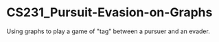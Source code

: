 # CS231_Pursuit-Evasion-on-Graphs
Using graphs to play a game of "tag" between a pursuer and an evader.
